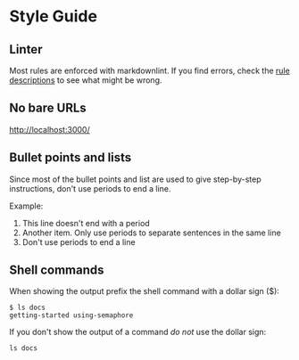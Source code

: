 
# Style Guide

## Linter

Most rules are enforced with markdownlint. If you find errors, check the [rule descriptions](https://github.com/DavidAnson/markdownlint/blob/v0.32.1/README.md#configuration) to see what might be wrong.

## No bare URLs

<http://localhost:3000/>

## Bullet points and lists

Since most of the bullet points and list are used to give step-by-step instructions, don't use periods to end a line. 

Example:
1. This line doesn't end with a period
2. Another item. Only use periods to separate sentences in the same line
3. Don't use periods to end a line

## Shell commands

When showing the output prefix the shell command with a dollar sign ($):

```shell
$ ls docs
getting-started using-semaphore
```

If you don't show the output of a command *do not* use the dollar sign:

```shell
ls docs
```
